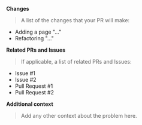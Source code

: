 **Changes**
> A list of the changes that your PR will make:
* Adding a page "..."
* Refactoring "..."

**Related PRs and Issues**
> If applicable, a list of related PRs and Issues:
* Issue #1
* Issue #2
* Pull Request #1
* Pull Request #2

**Additional context**
> Add any other context about the problem here.
